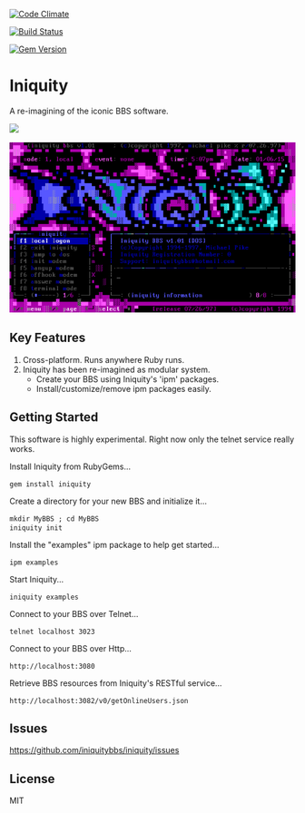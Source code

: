 [![Code Climate](https://codeclimate.com/github/dwyl/esta/badges/gpa.png)](https://codeclimate.com/github/iniquitybbs/iniquity)

[![Build Status](https://travis-ci.org/iniquitybbs/iniquity.png?branch=master)](https://travis-ci.org/iniquitybbs/iniquity)

[![Gem Version](https://badge.fury.io/rb/iniquity.png)](https://badge.fury.io/rb/iniquity)

# Iniquity
A re-imagining of the iconic BBS software.

<p align="left">
    <img src="http://disengage.ca/wp-content/uploads/2011/07/Iniquity_BBS_WFC1.jpg" height="300">
</p>

<p align="left">
    <img src="https://raw.githubusercontent.com/bertrandom/press-enter/gh-pages/iniquity.png" height="300">
</p>

## Key Features
1. Cross-platform. Runs anywhere Ruby runs.
2. Iniquity has been re-imagined as modular system.
    - Create your BBS using Iniquity's 'ipm' packages.
    - Install/customize/remove ipm packages easily.

## Getting Started
This software is highly experimental. Right now only the telnet service really works.

Install Iniquity from RubyGems...

    gem install iniquity

Create a directory for your new BBS and initialize it...

    mkdir MyBBS ; cd MyBBS
    iniquity init

Install the "examples" ipm package to help get started...

    ipm examples

Start Iniquity...

    iniquity examples

Connect to your BBS over Telnet...

    telnet localhost 3023

Connect to your BBS over Http...

    http://localhost:3080

Retrieve BBS resources from Iniquity's RESTful service...

    http://localhost:3082/v0/getOnlineUsers.json

## Issues
https://github.com/iniquitybbs/iniquity/issues

## License
MIT
